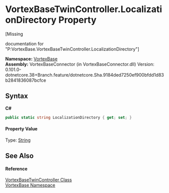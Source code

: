 # VortexBaseTwinController.LocalizationDirectory Property 
 

\[Missing <summary> documentation for "P:VortexBase.VortexBaseTwinController.LocalizationDirectory"\]

**Namespace:**&nbsp;<a href="N_VortexBase.md">VortexBase</a><br />**Assembly:**&nbsp;VortexBaseConnector (in VortexBaseConnector.dll) Version: 0.101.0-dotnetcore.38+Branch.feature/dotnetcore.Sha.9184ded7250ef900bfdd1d83b2841836087bcfce

## Syntax

**C#**<br />
``` C#
public static string LocalizationDirectory { get; set; }
```


#### Property Value
Type: <a href="https://docs.microsoft.com/dotnet/api/system.string" target="_blank">String</a>

## See Also


#### Reference
<a href="T_VortexBase_VortexBaseTwinController.md">VortexBaseTwinController Class</a><br /><a href="N_VortexBase.md">VortexBase Namespace</a><br />